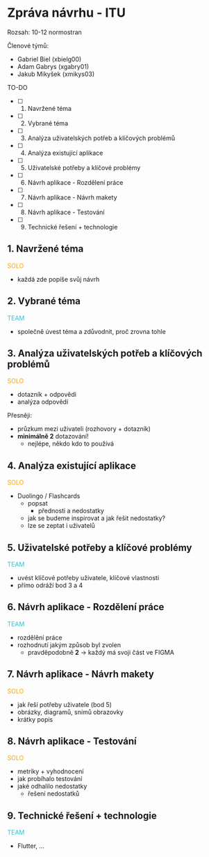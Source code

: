 # Zpráva návrhu - ITU

Rozsah: 10-12 normostran 

Členové týmů:
- Gabriel Biel (xbielg00)
- Adam Gabrys (xgabry01)
- Jakub Mikyšek (xmikys03)

TO-DO
- [ ] 1. Navržené téma
- [ ] 2. Vybrané téma
- [ ] 3. Analýza uživatelských potřeb a klíčových problémů
- [ ] 4. Analýza existující aplikace
- [ ] 5. Uživatelské potřeby a klíčové problémy
- [ ] 6. Návrh aplikace - Rozdělení práce
- [ ] 7. Návrh aplikace - Návrh makety
- [ ] 8. Návrh aplikace - Testování
- [ ] 9. Technické řešení + technologie

## 1. Navržené téma
 
<span style="color:orange">SOLO</span>

- každá zde popíše svůj návrh

## 2. Vybrané téma
 
<span style="color: #31c3d4">TEAM</span>

- společně úvest téma a zdůvodnit, proč zrovna tohle

## 3. Analýza uživatelských potřeb a klíčových problémů
 
<span style="color:orange">SOLO</span>

- dotazník + odpovědi
- analýza odpovědí

Přesněji:
- průzkum mezi uživateli (rozhovory + dotazník)
- **minimálně 2** dotazování!
    - nejlépe, někdo kdo to používá

## 4. Analýza existující aplikace

<span style="color:orange">SOLO</span>

- Duolingo / Flashcards
    - popsat
        - přednosti a nedostatky
    - jak se budeme inspirovat a jak řešit nedostatky?
    - lze se zeptat i uživatelů

## 5. Uživatelské potřeby a klíčové problémy
 
<span style="color: #31c3d4">TEAM</span>

- uvést klíčové potřeby uživatele, klíčové vlastnosti
- přímo odráží bod 3 a 4

## 6. Návrh aplikace - Rozdělení práce
 
<span style="color: #31c3d4">TEAM</span>

- rozdělění práce
- rozhodnutí jakým způsob byl zvolen
    - pravděpodobně **2** -> každý má svoji část ve FIGMA

## 7. Návrh aplikace - Návrh makety
 
<span style="color:orange">SOLO</span>

- jak řeší potřeby uživatele (bod 5)
- obrázky, diagramů, snímů obrazovky
- krátky popis

## 8. Návrh aplikace - Testování

<span style="color:orange">SOLO</span>

- metriky + vyhodnocení
- jak probíhalo testování
- jaké odhalilo nedostatky
    - řešení nedostatků

## 9. Technické řešení + technologie
 
<span style="color: #31c3d4">TEAM</span>

- Flutter, ...
